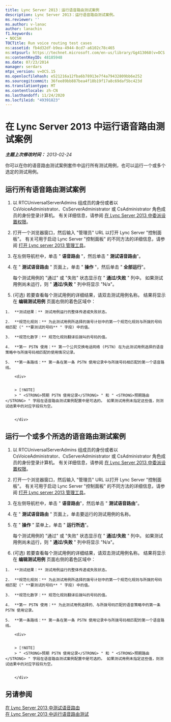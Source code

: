 ```yaml
---
title: Lync Server 2013：运行语音路由测试案例
description: Lync Server 2013：运行语音路由测试案例。
ms.reviewer: ''
ms.author: v-lanac
author: lanachin
f1.keywords:
- NOCSH
TOCTitle: Run voice routing test cases
ms:assetid: fb4d32df-b9ea-4944-8cd7-a6102c78c465
ms:mtpsurl: https://technet.microsoft.com/en-us/library/Gg413068(v=OCS.15)
ms:contentKeyID: 48185948
ms.date: 07/23/2014
manager: serdars
mtps_version: v=OCS.15
ms.openlocfilehash: e521216a12fba6b78913e7f4a79432809bb6e252
ms.sourcegitcommit: 36fee89bb887bea4f18b19f17a8c69daf5bc423d
ms.translationtype: MT
ms.contentlocale: zh-CN
ms.lasthandoff: 11/24/2020
ms.locfileid: "49391823"
---
```

# <a name="run-voice-routing-test-cases-in-lync-server-2013"></a>在 Lync Server 2013 中运行语音路由测试案例

<div data-xmlns="http://www.w3.org/1999/xhtml">

<div class="topic" data-xmlns="http://www.w3.org/1999/xhtml" data-msxsl="urn:schemas-microsoft-com:xslt" data-cs="https://msdn.microsoft.com/">

<div data-asp="https://msdn2.microsoft.com/asp">



</div>

<div id="mainSection">

<div id="mainBody">

<span> </span>

_**主题上次修改时间：** 2013-02-24_

你可以在你的语音路由测试案例套件中运行所有测试用例，也可以运行一个或多个选定的测试用例。

<div>

## <a name="to-run-all-voice-routing-test-cases"></a>运行所有语音路由测试案例

1.  以 RTCUniversalServerAdmins 组成员的身份或者以 CsVoiceAdministrator、CsServerAdministrator 或 CsAdministrator 角色成员的身份登录计算机。 有关详细信息，请参阅 [在 Lync Server 2013 中委派设置权限](lync-server-2013-delegate-setup-permissions.md)。

2.  打开一个浏览器窗口，然后输入 "管理员" URL 以打开 Lync Server "控制面板"。 有关可用于启动 Lync Server "控制面板" 的不同方法的详细信息，请参阅 [打开 Lync server 2013 管理工具](lync-server-2013-open-lync-server-administrative-tools.md)。

3.  在左侧导航栏中，单击 " **语音路由** "，然后单击 " **测试语音路由**"。

4.  在 " **测试语音路由** " 页面上，单击 " **操作** "，然后单击 " **全部运行**"。
    
    每个测试用例的 "通过" 或 "失败" 状态显示在 " **通过/失败** " 列中。 如果测试用例尚未运行，则 " **通过/失败** " 列中将显示 "N/a"。

5.   (可选) 若要查看每个测试用例的详细结果，请双击测试用例名称。 结果将显示在 **编辑测试用例** 页面右侧的着色区域中：
    
    1.  **测试结果：** 测试用例运行的整体传递或失败状态。
    
    2.  **规范化规则：** 为此测试用例所选择的拨号计划中的第一个规范化规则与所拨的号码相匹配 (" **要测试的号码** " 字段) 中的值。
    
    3.  **规范化数字：** 规范化规则翻译后拨叫的号码的值。
    
    4.  **第一 PSTN 使用：** 第一个公共交换电话网络 (PSTN) 在为此测试用例选择的语音策略中与所拨号码相匹配的使用情况记录。
    
    5.  **第一条路线：** 第一条在第一条 PSTN 使用记录中与所拨号码相匹配的第一个语音路线。
        
        <div>
        

        > [!NOTE]  
        > " <STRONG>预期 PSTN 使用记录</STRONG> " 和 " <STRONG>预期路由</STRONG> " 字段在语音路由测试案例配置中是可选的。 如果测试用例未指定这些值，则测试结果中的对应字段将为空。

        
        </div>

</div>

<div>

## <a name="to-run-one-or-more-selected-voice-routing-test-cases"></a>运行一个或多个所选的语音路由测试案例

1.  以 RTCUniversalServerAdmins 组成员的身份或者以 CsVoiceAdministrator、CsServerAdministrator 或 CsAdministrator 角色成员的身份登录计算机。 有关详细信息，请参阅 [在 Lync Server 2013 中委派设置权限](lync-server-2013-delegate-setup-permissions.md)。

2.  打开一个浏览器窗口，然后输入 "管理员" URL 以打开 Lync Server "控制面板"。 有关可用于启动 Lync Server "控制面板" 的不同方法的详细信息，请参阅 [打开 Lync server 2013 管理工具](lync-server-2013-open-lync-server-administrative-tools.md)。

3.  在左侧导航栏中，单击 " **语音路由**"，然后单击 " **测试语音路由**"。

4.  在 " **测试语音路由** " 页面上，单击要运行的测试用例的名称。

5.  在 " **操作** " 菜单上，单击 " **运行所选**"。
    
    每个测试用例的 "通过" 或 "失败" 状态显示在 " **通过/失败** " 列中。 如果测试用例尚未运行，则 " **通过/失败** " 列中将显示 "N/a"。

6.   (可选) 若要查看每个测试用例的详细结果，请双击测试用例名称。 结果将显示在 **编辑测试用例** 页面右侧的着色区域中：
    
    1.  **测试结果：** 测试用例运行的整体传递或失败状态。
    
    2.  **规范化规则：** 为此测试用例所选择的拨号计划中的第一个规范化规则与所拨的号码相匹配 (" **要测试的号码** " 字段) 中的值。
    
    3.  **规范化数字：** 规范化规则翻译后拨叫的号码的值。
    
    4.  **第一 PSTN 使用：** 为此测试用例选择的、与所拨号码匹配的语音策略中的第一条 PSTN 使用记录。
    
    5.  **第一条路线：** 第一条在第一条 PSTN 使用记录中与所拨号码相匹配的第一个语音路线。
        
        <div>
        

        > [!NOTE]  
        > " <STRONG>预期 PSTN 使用记录</STRONG> " 和 " <STRONG>预期路由</STRONG> " 字段在语音路由测试案例配置中是可选的。 如果测试用例未指定这些值，则测试结果中的对应字段将为空。

        
        </div>

</div>

<div>

## <a name="see-also"></a>另请参阅


[在 Lync Server 2013 中测试语音路由](lync-server-2013-test-voice-routing.md)  
[在 Lync Server 2013 中运行语音路由测试](lync-server-2013-running-voice-routing-tests.md)  
  

</div>

</div>

<span> </span>

</div>

</div>

</div>


